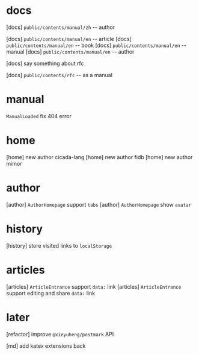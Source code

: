 # docs

[docs] `public/contents/manual/zh` -- author

[docs] `public/contents/manual/en` -- article
[docs] `public/contents/manual/en` -- book
[docs] `public/contents/manual/en` -- manual
[docs] `public/contents/manual/en` -- author

[docs] say something about rfc

[docs] `public/contents/rfc` -- as a manual

# manual

`ManualLoaded` fix 404 error

# home

[home] new author cicada-lang
[home] new author fidb
[home] new author mimor

# author

[author] `AuthorHomepage` support `tabs`
[author] `AuthorHomepage` show `avatar`

# history

[history] store visited links to `localStorage`

# articles

[articles] `ArticleEntrance` support `data:` link
[articles] `ArticleEntrance` support editing and share `data:` link

# later

[refactor] improve `@xieyuheng/postmark` API

[md] add katex extensions back
